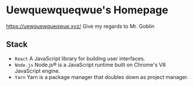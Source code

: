 # Uewquewqueqwue's Homepage

https://uewquewqueqwue.xyz/ Give my regards to Mr. Goblin

## Stack

- `React` A JavaScript library for building user interfaces.
- `Node.js` Node.js® is a JavaScript runtime built on Chrome's V8 JavaScript engine.
- `Yarn` Yarn is a package manager that doubles down as project manager.

